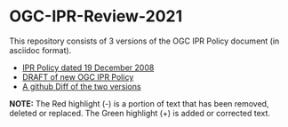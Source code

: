 # OGC-IPR-Review-2021

This repository consists of 3 versions of the OGC IPR Policy document (in asciidoc format).

* [IPR Policy dated 19 December 2008](https://github.com/opengeospatial/OGC-IPR-Review-2021/blob/main/ogc_ipr_policy_old.adoc)
* [DRAFT of new OGC IPR Policy](https://github.com/opengeospatial/OGC-IPR-Review-2021/blob/main/ogc_ipr_policy_new.adoc)
* [A github Diff of the two versions](https://github.com/opengeospatial/OGC-IPR-Review-2021/commit/2a18c73273d91160ea2f0e598d63ef3185081845)

**NOTE:** The Red highlight (-) is a portion of text that has been removed, deleted or replaced.  The Green highlight (+) is added or corrected text.
